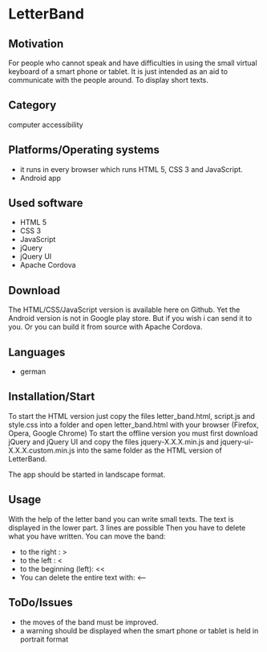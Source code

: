 # LetterBand

## Motivation
For people who cannot speak and have difficulties in using the small virtual keyboard of a smart phone or tablet.
It is just intended as an aid to communicate with the people around. To display short texts.

## Category 
computer accessibility

## Platforms/Operating systems
- it runs in every browser which runs HTML 5, CSS 3 and JavaScript.
- Android app

## Used software
- HTML 5
- CSS 3
- JavaScript
- jQuery
- jQuery UI
- Apache Cordova

## Download
The HTML/CSS/JavaScript version is available here on Github.
Yet the Android version is not in Google play store. But if you wish i can send it to you.
Or you can build it from source with Apache Cordova.

## Languages
- german

## Installation/Start
To start the HTML version just copy the files letter_band.html, script.js and style.css into a folder and open letter_band.html
with your browser (Firefox, Opera, Google Chrome)
To start the offline version you must first download jQuery and jQuery UI and copy the files jquery-X.X.X.min.js and jquery-ui-X.X.X.custom.min.js into the same folder as the HTML version of LetterBand.

The app should be started in landscape format.

## Usage
With the help of the letter band you can write small texts.
The text is displayed in the lower part. 3 lines are possible Then you have to delete what you have written.
You can move the band:
- to the right           : >
- to the left            : <
- to the beginning (left): <<
- You can delete the entire text with: <--

## ToDo/Issues
- the moves of the band must be improved.
- a warning should be displayed when the smart phone or tablet is held in portrait format

